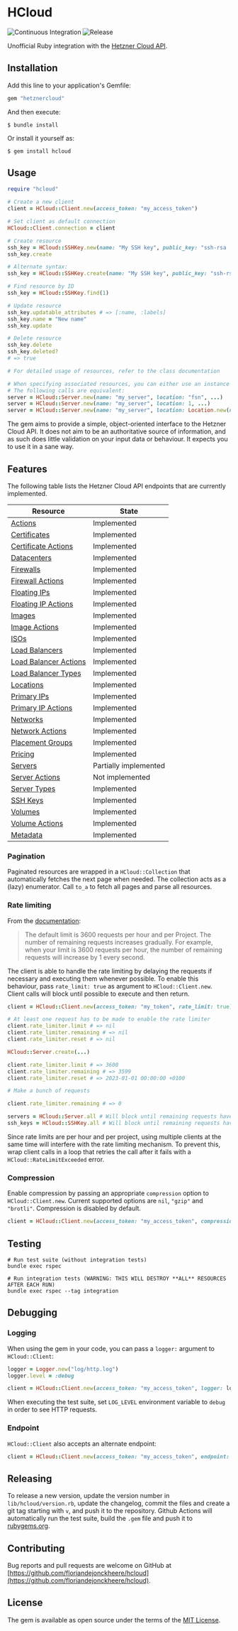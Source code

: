 # HCloud

![Continuous Integration](https://github.com/floriandejonckheere/hcloud/actions/workflows/ci.yml/badge.svg)
![Release](https://img.shields.io/github/v/release/floriandejonckheere/hcloud?label=Latest%20release)

Unofficial Ruby integration with the [Hetzner Cloud API](https://docs.hetzner.cloud/).

## Installation

Add this line to your application's Gemfile:

```ruby
gem "hetznercloud"
```

And then execute:

    $ bundle install

Or install it yourself as:

    $ gem install hcloud

## Usage

```ruby
require "hcloud"

# Create a new client
client = HCloud::Client.new(access_token: "my_access_token")

# Set client as default connection
HCloud::Client.connection = client

# Create resource
ssh_key = HCloud::SSHKey.new(name: "My SSH key", public_key: "ssh-rsa ...")
ssh_key.create

# Alternate syntax:
ssh_key = HCloud::SSHKey.create(name: "My SSH key", public_key: "ssh-rsa ...")

# Find resource by ID
ssh_key = HCloud::SSHKey.find(1)

# Update resource
ssh_key.updatable_attributes # => [:name, :labels]
ssh_key.name = "New name"
ssh_key.update

# Delete resource
ssh_key.delete
ssh_key.deleted?
# => true

# For detailed usage of resources, refer to the class documentation

# When specifying associated resources, you can either use an instance of the resource, an integer as ID or a string as name.
# The following calls are equivalent:
server = HCloud::Server.new(name: "my_server", location: "fsn", ...)
server = HCloud::Server.new(name: "my_server", location: 1, ...)
server = HCloud::Server.new(name: "my_server", location: Location.new(name: "fsn"), ...)
```

The gem aims to provide a simple, object-oriented interface to the Hetzner Cloud API.
It does not aim to be an authoritative source of information, and as such does little validation on your input data or behaviour.
It expects you to use it in a sane way.

## Features

The following table lists the Hetzner Cloud API endpoints that are currently implemented.

| Resource                                                       | State                 |
|----------------------------------------------------------------|-----------------------|
| [Actions](lib/hcloud/resources/action.rb)                      | Implemented           |
| [Certificates](lib/hcloud/resources/certificate.rb)            | Implemented           |
| [Certificate Actions](lib/hcloud/resources/certificate.rb)     | Implemented           |
| [Datacenters](lib/hcloud/resources/datacenter.rb)              | Implemented           |
| [Firewalls](lib/hcloud/resources/firewall.rb)                  | Implemented           |
| [Firewall Actions](lib/hcloud/resources/firewall.rb)           | Implemented           |
| [Floating IPs](lib/hcloud/resources/floating_ip.rb)            | Implemented           |
| [Floating IP Actions](lib/hcloud/resources/floating_ip.rb)     | Implemented           |
| [Images](lib/hcloud/resources/image.rb)                        | Implemented           |
| [Image Actions](lib/hcloud/resources/image.rb)                 | Implemented           |
| [ISOs](lib/hcloud/resources/iso.rb)                            | Implemented           |
| [Load Balancers](lib/hcloud/resources/load_balancer.rb)        | Implemented           |
| [Load Balancer Actions](lib/hcloud/resources/load_balancer.rb) | Implemented           |
| [Load Balancer Types](lib/hcloud/resources/load_balancer.rb)   | Implemented           |
| [Locations](lib/hcloud/resources/location.rb)                  | Implemented           |
| [Primary IPs](lib/hcloud/resources/primary_ip.rb)              | Implemented           |
| [Primary IP Actions](lib/hcloud/resources/primary_ip.rb)       | Implemented           |
| [Networks](lib/hcloud/resources/network.rb)                    | Implemented           |
| [Network Actions](lib/hcloud/resources/network.rb)             | Implemented           |
| [Placement Groups](lib/hcloud/resources/placement_group.rb)    | Implemented           |
| [Pricing](lib/hcloud/resources/pricing.rb)                     | Implemented           |
| [Servers](lib/hcloud/resources/server.rb)                      | Partially implemented |
| [Server Actions](lib/hcloud/resources/server.rb)               | Not implemented       |
| [Server Types](lib/hcloud/resources/server_type.rb)            | Implemented           |
| [SSH Keys](lib/hcloud/resources/ssh_key.rb)                    | Implemented           |
| [Volumes](lib/hcloud/resources/volume.rb)                      | Implemented           |
| [Volume Actions](lib/hcloud/resources/volume.rb)               | Implemented           |
| [Metadata](lib/hcloud/resources/metadata.rb)                   | Implemented           |

### Pagination

Paginated resources are wrapped in a `HCloud::Collection` that automatically fetches the next page when needed.
The collection acts as a (lazy) enumerator.
Call `to_a` to fetch all pages and parse all resources.

### Rate limiting

From the [documentation](https://docs.hetzner.cloud/#rate-limiting):

> The default limit is 3600 requests per hour and per Project.
> The number of remaining requests increases gradually.
> For example, when your limit is 3600 requests per hour, the number of remaining requests will increase by 1 every second.

The client is able to handle the rate limiting by delaying the requests if necessary and executing them whenever possible.
To enable this behaviour, pass `rate_limit: true` as argument to `HCloud::Client.new`.
Client calls will block until possible to execute and then return.

```ruby
client = HCloud::Client.new(access_token: "my_token", rate_limit: true)

# At least one request has to be made to enable the rate limiter
client.rate_limiter.limit # => nil
client.rate_limiter.remaining # => nil
client.rate_limiter.reset # => nil

HCloud::Server.create(...)

client.rate_limiter.limit # => 3600
client.rate_limiter.remaining # => 3599
client.rate_limiter.reset # => 2023-01-01 00:00:00 +0100

# Make a bunch of requests

client.rate_limiter.remaining # => 0

servers = HCloud::Server.all # Will block until remaining requests have regenerated (1 second by default) and then execute
ssh_keys = HCloud::SSHKey.all # Will block until remaining requests have regenerated (1 second by default) and then execute
```

Since rate limits are per hour and per project, using multiple clients at the same time will interfere with the rate limiting mechanism.
To prevent this, wrap client calls in a loop that retries the call after it fails with a `HCloud::RateLimitExceeded` error.

### Compression

Enable compression by passing an appropriate `compression` option to `HCloud::Client.new`.
Current supported options are `nil`, `"gzip"` and `"brotli"`.
Compression is disabled by default.

```ruby
client = HCloud::Client.new(access_token: "my_access_token", compression: "gzip")
```

## Testing

```ssh
# Run test suite (without integration tests)
bundle exec rspec

# Run integration tests (WARNING: THIS WILL DESTROY **ALL** RESOURCES AFTER EACH RUN)
bundle exec rspec --tag integration
```

## Debugging

### Logging

When using the gem in your code, you can pass a `logger:` argument to `HCloud::Client`:

```ruby
logger = Logger.new("log/http.log")
logger.level = :debug

client = HCloud::Client.new(access_token: "my_access_token", logger: logger)
```

When executing the test suite, set `LOG_LEVEL` environment variable to `debug` in order to see HTTP requests.

### Endpoint

`HCloud::Client` also accepts an alternate endpoint:

```ruby
client = HCloud::Client.new(access_token: "my_access_token", endpoint: "https://myproxy/v1")
```

## Releasing

To release a new version, update the version number in `lib/hcloud/version.rb`, update the changelog, commit the files and create a git tag starting with `v`, and push it to the repository.
Github Actions will automatically run the test suite, build the `.gem` file and push it to [rubygems.org](https://rubygems.org).

## Contributing

Bug reports and pull requests are welcome on GitHub at [https://github.com/floriandejonckheere/hcloud](https://github.com/floriandejonckheere/hcloud). 

## License

The gem is available as open source under the terms of the [MIT License](https://opensource.org/licenses/MIT).
